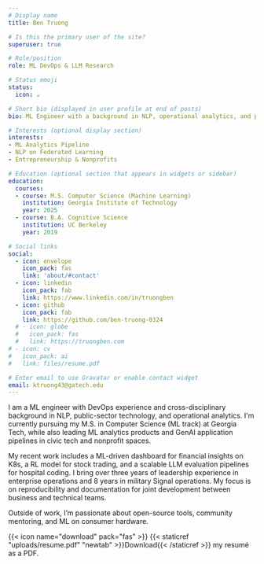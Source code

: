 ```yaml
---
# Display name
title: Ben Truong

# Is this the primary user of the site?
superuser: true

# Role/position
role: ML DevOps & LLM Research

# Status emoji
status:
  icon: ☕

# Short bio (displayed in user profile at end of posts)
bio: ML Engineer with a background in NLP, operational analytics, and public-sector innovation. Passionate about GenAI and Federated ML at scale.

# Interests (optional display section)
interests:
- ML Analytics Pipeline
- NLP on Federated Learning
- Entrepreneurship & Nonprofits

# Education (optional section that appears in widgets or sidebar)
education:
  courses:
  - course: M.S. Computer Science (Machine Learning)
    institution: Georgia Institute of Technology
    year: 2025
  - course: B.A. Cognitive Science
    institution: UC Berkeley
    year: 2019

# Social links
social:
  - icon: envelope
    icon_pack: fas
    link: 'about/#contact'
  - icon: linkedin
    icon_pack: fab
    link: https://www.linkedin.com/in/truongben
  - icon: github
    icon_pack: fab
    link: https://github.com/ben-truong-0324
  # - icon: globe
  #   icon_pack: fas
  #   link: https://truongben.com
# - icon: cv
#   icon_pack: ai
#   link: files/resume.pdf

# Enter email to use Gravatar or enable contact widget
email: ktruong43@gatech.edu
---
```

I am a ML engineer with DevOps experience and cross-disciplinary background in NLP, public-sector technology, and operational analytics. I'm currently pursuing my M.S. in Computer Science (ML track) at Georgia Tech, while also leading ML analytics products and GenAI application pipelines in civic tech and nonprofit spaces.

My recent work includes a ML-driven dashboard for financial insights on K8s, a RL model for stock trading, and a scalable LLM evaluation pipelines for hospital coding. I bring over three years of leadership experience in enterprise operations and 8 years in military Signal operations. My focus is on reproducibility and documentation for joint development between business and technical teams.

Outside of work, I’m passionate about open-source tools, community mentoring, and ML on consumer hardware.

{{< icon name="download" pack="fas" >}} {{< staticref "uploads/resume.pdf" "newtab" >}}Download{{< /staticref >}} my resumé as a PDF.
